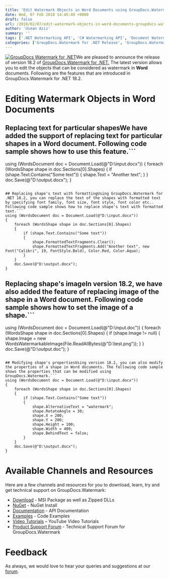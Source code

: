 ```yaml
---
title: 'Edit Watermark Objects in Word Documents using GroupDocs.Watermark for .NET 18.2'
date: Wed, 07 Feb 2018 14:45:49 +0000
draft: false
url: /2018/02/07/edit-watermark-objects-in-word-documents-groupdocs.watermark-for-.net-18.2/
author: 'Usman Aziz'
summary: ''
tags: ['.NET Watermarking API', 'C# Watermarking API', 'Document Watermarking', 'document-watermark', 'Watermarking API C#', 'Watermarking API for .NET']
categories: ['GroupDocs.Watermark for .NET Release', 'GroupDocs.Watermark Product Family']
---
```


[![GroupDocs Watermark for .NET](http://blog.groupdocs.com/wp-content/uploads/sites/4/2017/05/GroupDocs-Watermark-for-.NET_.png)](https://products.groupdocs.com/watermark/net)We are pleased to announce the release of version 18.2 of [GroupDocs.Watermark for .NET.](https://products.groupdocs.com/watermark/net) The latest version allows you to edit the objects that can be considered as watermark in **Word** documents. Following are the features that are introduced in GroupDocs.Watermark for .NET 18.2.

# Editing Watermark Objects in Word Documents

## Replacing text for particular shapesWe have added the support of replacing text for particular shapes in a Word document. Following code sample shows how to use this feature.```
using (WordsDocument doc = Document.Load(@"D:\input.docx"))
{
    foreach (WordsShape shape in doc.Sections[0].Shapes)
    {
        if (shape.Text.Contains("Some text"))
        {
            shape.Text = "Another text";
        }
    }
    doc.Save(@"D:\output.docx");
}
```

## Replacing shape's text with formattingUsing GroupDocs.Watermark for .NET 18.2, you can replace the text of the shapes with formatted text by specifying font family, font size, font style, font color etc.. Following code sample shows how to replace shape's text with formatted text.```
using (WordsDocument doc = Document.Load(@"D:\input.docx"))
{
    foreach (WordsShape shape in doc.Sections[0].Shapes)
    {
        if (shape.Text.Contains("Some text"))
        {
            shape.FormattedTextFragments.Clear();
            shape.FormattedTextFragments.Add("Another text", new Font("Calibri", 19, FontStyle.Bold), Color.Red, Color.Aqua);
        }
    }
    doc.Save(@"D:\output.docx");
}
```

## Replacing shape's imageIn version 18.2, we have also added the feature of replacing image of the shape in a Word document. Following code sample shows how to set the image of a shape.```
using (WordsDocument doc = Document.Load(@"D:\input.doc"))
{
    foreach (WordsShape shape in doc.Sections[0].Shapes)
    {
        if (shape.Image != null)
        {
            shape.Image = new WordsWatermarkableImage(File.ReadAllBytes(@"D:\test.png"));
        }
    }
    doc.Save(@"D:\output.doc");
}
```

## Modifying shape's propertiesUsing version 18.2, you can also modify the properties of a shape in Word documents. The following code sample shows the properties that can be modified using GroupDocs.Watermark.```
using (WordsDocument doc = Document.Load(@"D:\input.docx"))
{
    foreach (WordsShape shape in doc.Sections[0].Shapes)
    {
        if (shape.Text.Contains("Some text"))
        {
            shape.AlternativeText = "watermark";
            shape.RotateAngle = 30;
            shape.X = 200;
            shape.Y = 200;
            shape.Height = 100;
            shape.Width = 400;
            shape.BehindText = false;
        }
    }
    doc.Save(@"D:\output.docx");
}
```

# Available Channels and Resources

Here are a few channels and resources for you to download, learn, try and get technical support on GroupDocs.Watermark:

*   [Download](https://downloads.groupdocs.com/watermark/net "GroupDocs.Watermark MSI") - MSI Package as well as Zipped DLLs
*   [NuGet](https://www.nuget.org/packages/GroupDocs.Watermark/ "GroupDocs.Watermark Nuget Package") - NuGet Install
*   [Documentation](https://docs.groupdocs.com/watermark/net "Watermark API documentation") - API Documentation
*   [Examples](https://github.com/groupdocs-watermark/GroupDocs.watermark-for-.NET "How to use Watermark API") - Code Examples
*   [Video Tutorials](https://www.youtube.com/playlist?list=PL25CTxMCj5vPusvdhHD52X_Q8bTjObAc9) – YouTube Video Tutorials
*   [Product Support Forum](https://forum.groupdocs.com/c/watermark) - Technical Support Forum for GroupDocs.Watermark

# Feedback

As always, we would love to hear your queries and suggestions at our [forum](https://forum.groupdocs.com/c/watermark "Technical Support Forum").




